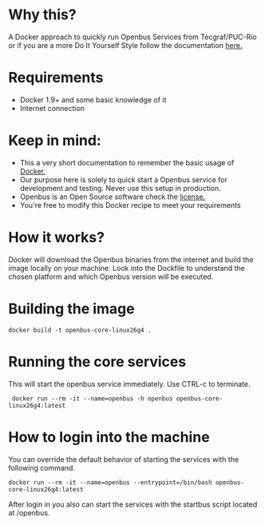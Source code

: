 # Why this? 

A Docker approach to quickly run Openbus Services from Tecgraf/PUC-Rio or if you are a more Do It Yourself Style 
follow the documentation [here.](https://jira.tecgraf.puc-rio.br/confluence/x/s5TWAg)

# Requirements

* Docker 1.9+ and some basic knowledge of it
* Internet connection

# Keep in mind:

* This a very short documentation to remember the basic usage of [Docker.](https://www.docker.com/)
* Our purpose here is solely to quick start a Openbus service for development and testing. Never use this setup in production.
* Openbus is an Open Source software check the [license.](https://jira.tecgraf.puc-rio.br/confluence/x/u5TWAg)
* You're free to modify this Docker recipe to meet your requirements

# How it works?

Docker will download the Openbus binaries from the internet and build the image locally on your machine. 
Look into the Dockfile to understand the chosen platform and which Openbus version will be executed. 

# Building the image

    docker build -t openbus-core-linux26g4 .
    
# Running the core services

This will start the openbus service immediately. Use CTRL-c to terminate.

     docker run --rm -it --name=openbus -h openbus openbus-core-linux26g4:latest

# How to login into the machine

You can override the default behavior of starting the services with the following command.

    docker run --rm -it --name=openbus --entrypoint=/bin/bash openbus-core-linux26g4:latest

After login in you also can start the services with the startbus script located at /openbus.
